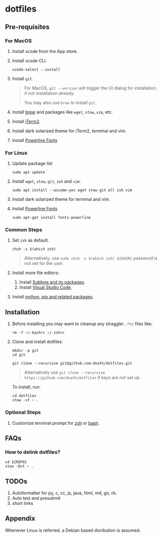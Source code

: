 # dotfiles

## Pre-requisites

### For MacOS

1. Install xcode from the App store.
2. Install xcode CLI.

    ```shell
    xcode-select --install
    ```

3. Install `git`.

   > For MacOS, `git --version` will trigger the UI dialog for installation, if not installation already.
   >
   > You may also use `brew` to install `git`.

4. Install [brew](/doc/brew_setup.md) and packages like `wget`, `stow`, `vim`, etc.
5. Install [iTerm2](https://iterm2.com/downloads.html).
6. Install dark solarized theme for iTerm2, terminal and vim.
7. Install [Powerline Fonts](https://github.com/powerline/fonts)

### For Linux

1. Update package list

    ```shell
    sudo apt update
    ```

2. Install `wget`, `stow`, `git`, `zsh` and `vim`.

    ```shell
    sudo apt install --assume-yes wget stow git-all zsh vim
    ```

3. Install dark solarized theme for terminal and vim.
4. Install [Powerline Fonts](https://github.com/powerline/fonts)

    ```shell
    sudo apt-get install fonts-powerline
    ```

### Common Steps

1. Set `zsh` as default.

    ```shell
    chsh -s $(which zsh)
    ```

    > Alternatively, use `sudo chsh -s $(which zsh) ${USER}` password is not set for the user.

2. Install more file editors:
   1. Install [Sublime and its packages](/doc/sublime_setup.md).
   2. Install [Visual Studio Code](/doc/visual_studio_code_setup.md).

3. Install [python, pip and related packages](/doc/python_setup.md).

## Installation

1. Before installing you may want to cleanup any straggler `.*rc` files like:

    ```shell
    rm -f ~/.bashrc ~/.zshrc
    ```

2. Clone and install dotfiles:

    ```shell
    mkdir -p git
    cd git

    git clone --recursive git@github.com:dnath/dotfiles.git
    ```

    > Alternatively use `git clone --recursive  https://github.com/dnath/dotfiles` if keys are not set up.

    To install, run:

    ```shell
    cd dotfiles
    stow -vt ~ .
    ```

### Optional Steps

1. Customize terminal prompt for [zsh](/ohmyzsh_more/agnoster_mod.zsh-theme) or [bash](.bash/prompt.bash).

## FAQs

### How to delink dotfiles?

```shell
cd ${REPO}
stow -Dvt ~ .
```

## TODOs

1. Autoformatter for py, c, cc, js, java, html, md, go, rb.
2. Auto test and presubmit
3. short links

## Appendix

Whenever Linux is referred, a Debian based disribution is assumed.
